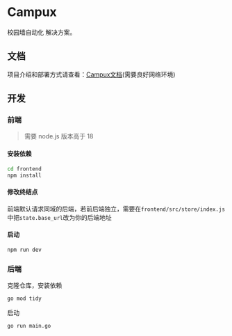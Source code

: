 # Campux

校园墙自动化 解决方案。

## 文档

项目介绍和部署方式请查看：[Campux文档](https://campux.idoknow.top)(需要良好网络环境)

## 开发

### 前端

> 需要 node.js 版本高于 18

#### 安装依赖

```bash
cd frontend
npm install
```

#### 修改终结点

前端默认请求同域的后端，若前后端独立，需要在`frontend/src/store/index.js`中把`state.base_url`改为你的后端地址

#### 启动

```bash
npm run dev
```

### 后端

克隆仓库，安装依赖

```bash
go mod tidy
```

启动

```bash
go run main.go
```
